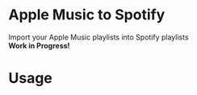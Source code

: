 # Apple Music to Spotify
 Import your Apple Music playlists into Spotify playlists <br >
 **Work in Progress!** <br>
 
# Usage
